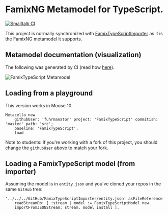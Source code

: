 
# FamixNG Metamodel for TypeScript.

[![Smalltalk CI](https://github.com/fuhrmanator/FamixTypeScript/actions/workflows/ci.yml/badge.svg)](https://github.com/fuhrmanator/FamixTypeScript/actions/workflows/ci.yml)

This project is normally synchronized with [FamixTypeScriptImporter](https://github.com/Arezoo-Nasr/FamixTypeScriptImporter) as it is the FamixNG metamodel it supports.

## Metamodel documentation (visualization)

The following was generated by CI (read how [here](https://modularmoose.org/2021/07/19/automatic-metamodel-documentation-generation.html)).

![FamixTypeScript Metamodel](https://raw.githubusercontent.com/fuhrmanator/FamixTypeScript/v1/doc/FamixTypeScript.svg)

## Loading from a playground

This version works in Moose 10. 

```st
Metacello new
	githubUser: 'fuhrmanator' project: 'FamixTypeScript' commitish: 'master' path: 'src';
	baseline: 'FamixTypeScript';
	load
```

Note to students: If you're working with a fork of this project, you should change the `githubUser` above to match your fork.

## Loading a FamixTypeScript model (from importer)

Assuming the model is in `entity.json` and you've cloned your repos in the same `GitHub` tree:

```st
'../../../GitHub/FamixTypeScriptImporter/entity.json' asFileReference 
	readStreamDo: [ :stream | model := FamixTypeScriptModel new
	importFromJSONStream: stream. model install ]. 
```
